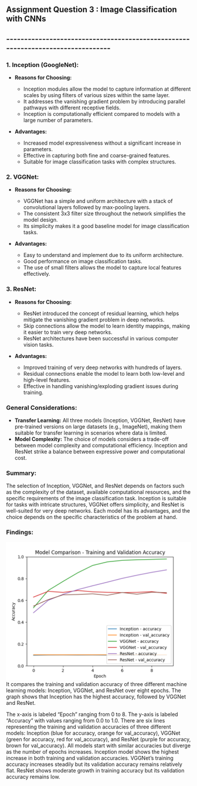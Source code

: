 ## Assignment Question 3 : Image Classification with CNNs
## --------------------------------------------------------------------------------
### 1. **Inception (GoogleNet):**
   - **Reasons for Choosing:**
      - Inception modules allow the model to capture information at different scales by using filters of various sizes within the same layer.
      - It addresses the vanishing gradient problem by introducing parallel pathways with different receptive fields.
      - Inception is computationally efficient compared to models with a large number of parameters.

   - **Advantages:**
      - Increased model expressiveness without a significant increase in parameters.
      - Effective in capturing both fine and coarse-grained features.
      - Suitable for image classification tasks with complex structures.

### 2. **VGGNet:**
   - **Reasons for Choosing:**
      - VGGNet has a simple and uniform architecture with a stack of convolutional layers followed by max-pooling layers.
      - The consistent 3x3 filter size throughout the network simplifies the model design.
      - Its simplicity makes it a good baseline model for image classification tasks.

   - **Advantages:**
      - Easy to understand and implement due to its uniform architecture.
      - Good performance on image classification tasks.
      - The use of small filters allows the model to capture local features effectively.

### 3. **ResNet:**
   - **Reasons for Choosing:**
      - ResNet introduced the concept of residual learning, which helps mitigate the vanishing gradient problem in deep networks.
      - Skip connections allow the model to learn identity mappings, making it easier to train very deep networks.
      - ResNet architectures have been successful in various computer vision tasks.

   - **Advantages:**
      - Improved training of very deep networks with hundreds of layers.
      - Residual connections enable the model to learn both low-level and high-level features.
      - Effective in handling vanishing/exploding gradient issues during training.

### General Considerations:
   - **Transfer Learning:** All three models (Inception, VGGNet, ResNet) have pre-trained versions on large datasets (e.g., ImageNet), making them suitable for transfer learning in scenarios where data is limited.
   - **Model Complexity:** The choice of models considers a trade-off between model complexity and computational efficiency. Inception and ResNet strike a balance between expressive power and computational cost.

### Summary:
The selection of Inception, VGGNet, and ResNet depends on factors such as the complexity of the dataset, available computational resources, and the specific requirements of the image classification task. Inception is suitable for tasks with intricate structures, VGGNet offers simplicity, and ResNet is well-suited for very deep networks. Each model has its advantages, and the choice depends on the specific characteristics of the problem at hand.

### Findings:
[![Comparative Analysis](graph.png)](graph.png)
It compares the training and validation accuracy of three different machine learning models: Inception, VGGNet, and ResNet over eight epochs. The graph shows that Inception has the highest accuracy, followed by VGGNet and ResNet.

The x-axis is labeled “Epoch” ranging from 0 to 8. The y-axis is labeled “Accuracy” with values ranging from 0.0 to 1.0. There are six lines representing the training and validation accuracies of three different models: Inception (blue for accuracy, orange for val_accuracy), VGGNet (green for accuracy, red for val_accuracy), and ResNet (purple for accuracy, brown for val_accuracy). All models start with similar accuracies but diverge as the number of epochs increases. Inception model shows the highest increase in both training and validation accuracies. VGGNet’s training accuracy increases steadily but its validation accuracy remains relatively flat. ResNet shows moderate growth in training accuracy but its validation accuracy remains low.

